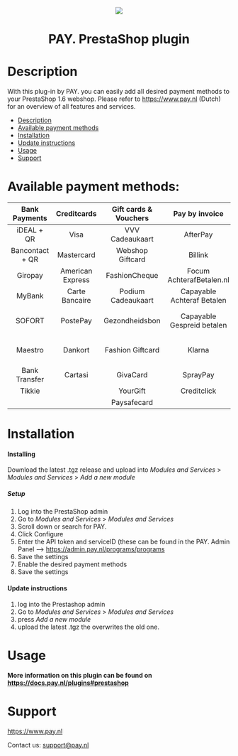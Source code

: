 <p align="center">
  <img src="https://www.pay.nl/uploads/1/brands/main_logo.png" />
</p>
<h1 align="center">PAY. PrestaShop plugin</h1>
    
# Description

With this plug-in by PAY. you can easily add all desired payment methods to your PrestaShop 1.6 webshop. Please refer to https://www.pay.nl (Dutch) for an overview of all features and services. 

- [Description](#description)
- [Available payment methods](#available-payment-methods)
- [Installation](#installation)
- [Update instructions](#update-instructions)
- [Usage](#usage)
- [Support](#support)



# Available payment methods:

Bank Payments  | Creditcards | Gift cards & Vouchers | Pay by invoice | Others | 
:-----------: | :-----------: | :-----------: | :-----------: | :-----------: |
iDEAL + QR |Visa | VVV Cadeaukaart | AfterPay | PayPal |
Bancontact + QR |  Mastercard | Webshop Giftcard | Billink | WeChatPay | 
Giropay |American Express | FashionCheque |Focum AchterafBetalen.nl | AmazonPay |
MyBank | Carte Bancaire | Podium Cadeaukaart | Capayable Achteraf Betalen | Cashly | 
SOFORT | PostePay | Gezondheidsbon | Capayable Gespreid betalen | Pay Fixed Price (phone) |
Maestro | Dankort | Fashion Giftcard | Klarna | Instore Payments (POS) |
Bank Transfer | Cartasi | GivaCard | SprayPay | Przelewy24 | 
| Tikkie | | YourGift | Creditclick | | 
| | | Paysafecard |

# Installation
#### Installing

Download the latest .tgz release and upload into *Modules and Services* > *Modules and Services* > *Add a new module*

##### Setup

1. Log into the PrestaShop admin
2. Go to *Modules and Services* > *Modules and Services*
3. Scroll down or search for PAY.
4. Click Configure
5. Enter the API token and serviceID (these can be found in the PAY. Admin Panel --> https://admin.pay.nl/programs/programs
6. Save the settings
7. Enable the desired payment methods
8. Save the settings

#### Update instructions

1. log into the Prestashop admin
2. Go to *Modules and Services* > *Modules and Services*
3. press *Add a new module*
4. upload the latest .tgz the overwrites the old one.
# Usage

**More information on this plugin can be found on https://docs.pay.nl/plugins#prestashop**

# Support
https://www.pay.nl

Contact us: support@pay.nl

